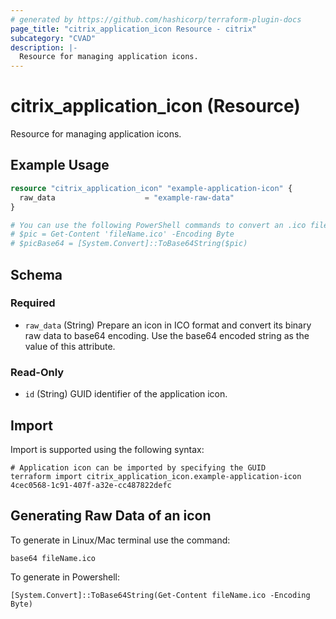 ```yaml
---
# generated by https://github.com/hashicorp/terraform-plugin-docs
page_title: "citrix_application_icon Resource - citrix"
subcategory: "CVAD"
description: |-
  Resource for managing application icons.
---
```


# citrix_application_icon (Resource)

Resource for managing application icons.

## Example Usage

```terraform
resource "citrix_application_icon" "example-application-icon" {
  raw_data                    = "example-raw-data"
}

# You can use the following PowerShell commands to convert an .ico file to base64:
# $pic = Get-Content 'fileName.ico' -Encoding Byte
# $picBase64 = [System.Convert]::ToBase64String($pic)
```

<!-- schema generated by tfplugindocs -->
## Schema

### Required

- `raw_data` (String) Prepare an icon in ICO format and convert its binary raw data to base64 encoding. Use the base64 encoded string as the value of this attribute.

### Read-Only

- `id` (String) GUID identifier of the application icon.

## Import

Import is supported using the following syntax:

```shell
# Application icon can be imported by specifying the GUID
terraform import citrix_application_icon.example-application-icon 4cec0568-1c91-407f-a32e-cc487822defc
```

## Generating Raw Data of an icon
To generate in Linux/Mac terminal use the command:
```
base64 fileName.ico
```
To generate in Powershell:
```
[System.Convert]::ToBase64String(Get-Content fileName.ico -Encoding Byte)
```